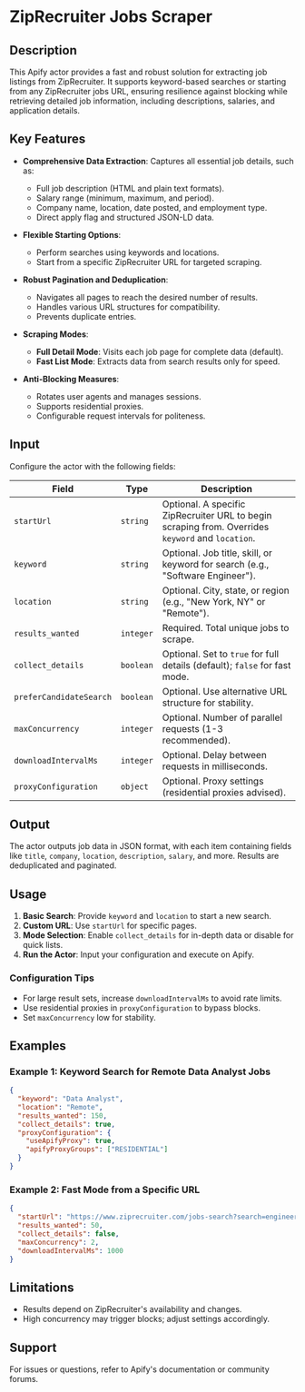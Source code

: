 # ZipRecruiter Jobs Scraper

## Description

This Apify actor provides a fast and robust solution for extracting job listings from ZipRecruiter. It supports keyword-based searches or starting from any ZipRecruiter jobs URL, ensuring resilience against blocking while retrieving detailed job information, including descriptions, salaries, and application details.

## Key Features

- **Comprehensive Data Extraction**: Captures all essential job details, such as:
  - Full job description (HTML and plain text formats).
  - Salary range (minimum, maximum, and period).
  - Company name, location, date posted, and employment type.
  - Direct apply flag and structured JSON-LD data.

- **Flexible Starting Options**:
  - Perform searches using keywords and locations.
  - Start from a specific ZipRecruiter URL for targeted scraping.

- **Robust Pagination and Deduplication**:
  - Navigates all pages to reach the desired number of results.
  - Handles various URL structures for compatibility.
  - Prevents duplicate entries.

- **Scraping Modes**:
  - **Full Detail Mode**: Visits each job page for complete data (default).
  - **Fast List Mode**: Extracts data from search results only for speed.

- **Anti-Blocking Measures**:
  - Rotates user agents and manages sessions.
  - Supports residential proxies.
  - Configurable request intervals for politeness.

## Input

Configure the actor with the following fields:

| Field | Type | Description |
|---|---|---|
| `startUrl` | `string` | Optional. A specific ZipRecruiter URL to begin scraping from. Overrides `keyword` and `location`. |
| `keyword` | `string` | Optional. Job title, skill, or keyword for search (e.g., "Software Engineer"). |
| `location` | `string` | Optional. City, state, or region (e.g., "New York, NY" or "Remote"). |
| `results_wanted` | `integer` | Required. Total unique jobs to scrape. |
| `collect_details` | `boolean` | Optional. Set to `true` for full details (default); `false` for fast mode. |
| `preferCandidateSearch` | `boolean` | Optional. Use alternative URL structure for stability. |
| `maxConcurrency` | `integer` | Optional. Number of parallel requests (1-3 recommended). |
| `downloadIntervalMs` | `integer` | Optional. Delay between requests in milliseconds. |
| `proxyConfiguration` | `object` | Optional. Proxy settings (residential proxies advised). |

## Output

The actor outputs job data in JSON format, with each item containing fields like `title`, `company`, `location`, `description`, `salary`, and more. Results are deduplicated and paginated.

## Usage

1. **Basic Search**: Provide `keyword` and `location` to start a new search.
2. **Custom URL**: Use `startUrl` for specific pages.
3. **Mode Selection**: Enable `collect_details` for in-depth data or disable for quick lists.
4. **Run the Actor**: Input your configuration and execute on Apify.

### Configuration Tips

- For large result sets, increase `downloadIntervalMs` to avoid rate limits.
- Use residential proxies in `proxyConfiguration` to bypass blocks.
- Set `maxConcurrency` low for stability.

## Examples

### Example 1: Keyword Search for Remote Data Analyst Jobs

```json
{
  "keyword": "Data Analyst",
  "location": "Remote",
  "results_wanted": 150,
  "collect_details": true,
  "proxyConfiguration": {
    "useApifyProxy": true,
    "apifyProxyGroups": ["RESIDENTIAL"]
  }
}
```

### Example 2: Fast Mode from a Specific URL

```json
{
  "startUrl": "https://www.ziprecruiter.com/jobs-search?search=engineer&location=San+Francisco%2C+CA",
  "results_wanted": 50,
  "collect_details": false,
  "maxConcurrency": 2,
  "downloadIntervalMs": 1000
}
```

## Limitations

- Results depend on ZipRecruiter's availability and changes.
- High concurrency may trigger blocks; adjust settings accordingly.

## Support

For issues or questions, refer to Apify's documentation or community forums.